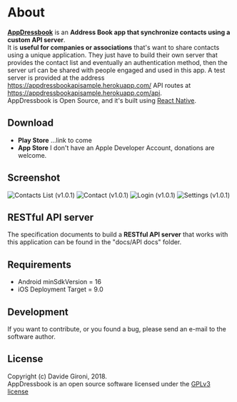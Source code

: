 About
===

**[AppDressbook](https://github.com/davidegironi/appdressbook)** is an **Address Book app that synchronize contacts using a custom API server**.  
It is **useful for companies or associations** that's want to share contacts using a unique application. They just have to build their own server that provides the contact list and eventually an authentication method, then the server url can be shared with people engaged and used in this app. A test server is provided at the address https://appdressbookapisample.herokuapp.com/ API routes at https://appdressbookapisample.herokuapp.com/api.   
AppDressbook is Open Source, and it's built using [React Native](https://reactnative.dev/).

## Download
* **Play Store** ...link to come
* **App Store** I don't have an Apple Developer Account, donations are welcome.

## Screenshot
![Contacts List (v1.0.1)](screenshots/ios_contactslist_small.png)
![Contact (v1.0.1)](screenshots/ios_contact_small.png)
![Login (v1.0.1)](screenshots/ios_login_small.png)
![Settings (v1.0.1)](screenshots/ios_settings_small.png)

## RESTful API server
The specification documents to build a **RESTful API server** that works with this application can be found in the "docs/API docs" folder.

## Requirements
* Android minSdkVersion = 16
* iOS Deployment Target = 9.0

## Development

If you want to contribute, or you found a bug, please send an e-mail to the software author.

## License

Copyright (c) Davide Gironi, 2018.  
AppDressbook is an open source software licensed under the [GPLv3 license](http://opensource.org/licenses/GPL-3.0)